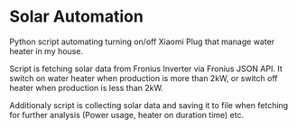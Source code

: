 # Solar Automation

Python script automating turning on/off Xiaomi Plug that manage water heater in my house.

Script is fetching solar data from Fronius Inverter via Fronius JSON API. It switch on water heater when production is more than 2kW,
or switch off heater when production is less than 2kW.

Additionaly script is collecting solar data and saving it to file when fetching for further analysis (Power usage, heater on duration time) etc.
